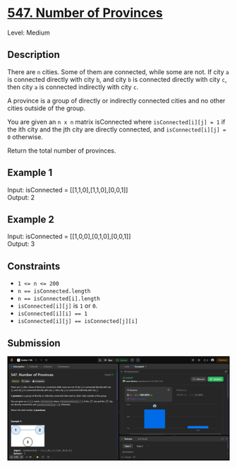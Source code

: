 # [547. Number of Provinces](https://leetcode.com/problems/number-of-provinces/description/)

Level: Medium

## Description

There are `n` cities. Some of them are connected, while some are not. If city `a` is connected directly with city `b`, and city `b` is connected directly with city `c`, then city `a` is connected indirectly with city `c`.

A province is a group of directly or indirectly connected cities and no other cities outside of the group.

You are given an `n x n` matrix isConnected where `isConnected[i][j] = 1` if the ith city and the jth city are directly connected, and `isConnected[i][j] = 0` otherwise.

Return the total number of provinces.

## Example 1

Input: isConnected = [[1,1,0],[1,1,0],[0,0,1]]  
Output: 2  

## Example 2

Input: isConnected = [[1,0,0],[0,1,0],[0,0,1]]  
Output: 3

## Constraints

- ``1 <= n <= 200``
- ``n == isConnected.length``
- ``n == isConnected[i].length``
- ``isConnected[i][j]`` is ``1`` or ``0``.
- ``isConnected[i][i] == 1``
- ``isConnected[i][j] == isConnected[j][i]``

## Submission

![image](./submission.png)
